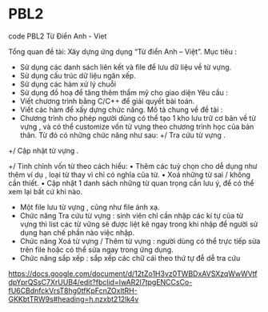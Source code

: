 # PBL2
code PBL2
Từ Điển Anh - Viet

Tổng quan đề tài: Xây dựng ứng dụng “Từ điển Anh – Việt”. Mục tiêu :
- Sử dụng các danh sách liên kết và file để lưu dữ liệu về từ vựng.
- Sử dụng cấu trúc dữ liệu ngăn xếp.
- Sử dụng các hàm xử lý chuỗi
- Sử dụng đồ hoạ để tăng thêm thẩm mỹ cho giao diện
Yêu cầu :
- Viết chương trình bằng C/C++ để giải quyết bài toán.
- Viết các hàm để xấy dựng chức năng. Mô tả chung về đề tài :
- Chương trình cho phép người dùng có thể tạo 1 kho lưu trữ cơ bản về từ vựng , và có thể customize vốn từ vựng theo chương trình học của bản thân. Từ đó có những chức năng như sau:
+/ Tra cứu từ vựng .

+/ Cập nhật từ vựng .

+/ Tinh chỉnh vốn từ theo cách hiểu:
• Thêm các tuỳ chọn cho dễ dụng như thêm ví dụ , loại từ thay vì chỉ có nghĩa của từ.
• Xoá những từ sai / không cần thiết.
• Cập nhật 1 danh sách những từ quan trọng cần lưu ý, để có thể xem lại bất cứ khi
nào.
- Một file lưu từ vựng , cũng như file ánh xạ.
- Chức năng Tra cứu từ vựng : sinh viên chỉ cần nhập các kí tự của từ vựng thì list các từ
vững sẽ được liệt kê ngay trong khi nhập để người sử dụng hạn chế phần nào việc nhập.
- Chức năng Xoá từ vựng / Thêm từ vựng : người dùng có thể trực tiếp sửa trên file hoặc
có thể sửa ngay trong ứng dụng.
- Chức năng sắp xếp : sắp xếp các chữ cái theo thứ tự đễ dễ tra cứu

https://docs.google.com/document/d/12tZo1H3vz0TWBDxAVSXzqWwWVtfdpYprQSsC7XrUUB4/edit?fbclid=IwAR2l7tpgENCCsCo-fU6CBdnfckVrsT8hg0tfKpFcnZOxltRH-GKKbtTRW9s#heading=h.nzxbt212lk4v

